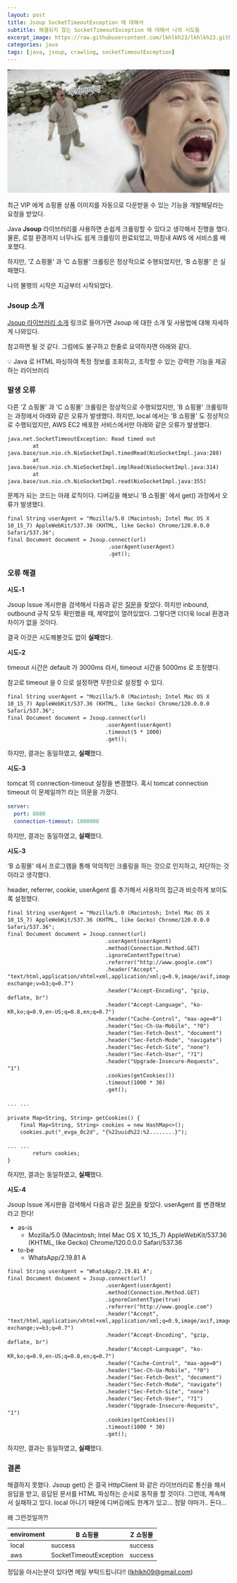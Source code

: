 ```yaml
---
layout: post
title: Jsoup SocketTimeoutException 에 대해서
subtitle: 해결되지 않는 SocketTimeoutException 에 대해서 나의 시도들
excerpt_image: https://raw.githubusercontent.com/lkhlkh23/lkhlkh23.github.io/master/images/2024-01-01/banner.png
categories: java
tags: [java, jsoup, crawling, socketTimeoutException]
---
```


![banner](https://raw.githubusercontent.com/lkhlkh23/lkhlkh23.github.io/master/images/2024-01-01/banner.png)

최근 VIP 에게 쇼핑몰 상품 이미지를 자동으로 다운받을 수 있는 기능을 개발해달라는 요청을 받았다.

Java **Jsoup** 라이브러리를 사용하면 손쉽게 크롤링할 수 있다고 생각해서 진행을 했다.
물론, 로컬 환경까지 너무나도 쉽게 크롤링이 완료되었고, 마침내 AWS 에 서비스를 배포했다.

하지만, 'Z 쇼핑몰' 과 'C 쇼핑몰' 크롤링은 정상적으로 수행되었지만, 'B 쇼핑몰' 은 실패했다.

나의 불행의 시작은 지금부터 시작되었다.

### Jsoup 소개

[Jsoup 라이브러리 소개](https://jsoup.org/) 링크로 들어가면 Jsoup 에 대한 소개 및 사용법에 대해 자세하게 나와있다.

참고하면 될 것 같다. 그럼에도 불구하고 한줄로 요약하자면 아래와 같다.

<aside>
💡 Java 로 HTML 파싱하여 특정 정보를 조회하고, 조작할 수 있는 강력한 기능을 제공하는 라이브러리

</aside>

### 발생 오류

다른 'Z 쇼핑몰' 과 'C 쇼핑몰' 크롤링은 정상적으로 수행되었지만, 'B 쇼핑몰' 크롤링하는 과정에서 아래와 같은 오류가 발생했다. 하지만, local 에서는 'B 쇼핑몰' 도 정상적으로 수행되었지만, AWS EC2 배포한 서비스에서만 아래와 같은 오류가 발생했다.

```
java.net.SocketTimeoutException: Read timed out
        at java.base/sun.nio.ch.NioSocketImpl.timedRead(NioSocketImpl.java:288)
        at java.base/sun.nio.ch.NioSocketImpl.implRead(NioSocketImpl.java:314)
        at java.base/sun.nio.ch.NioSocketImpl.read(NioSocketImpl.java:355)
```

문제가 되는 코드는 아래 로직이다. 디버깅을 해보니 'B 쇼핑몰' 에서 get() 과정에서 오류가 발생했다.

```
final String userAgent = "Mozilla/5.0 (Macintosh; Intel Mac OS X 10_15_7) AppleWebKit/537.36 (KHTML, like Gecko) Chrome/120.0.0.0 Safari/537.36";
final Document document = Jsoup.connect(url)
                                .userAgent(userAgent)
                                .get();
```

### 오류 해결

**시도-1**

Jsoup Issue 게시판을 검색해서 다음과 같은 [질문](https://github.com/jhy/jsoup/issues/1165)을 찾았다. 하지만 inbound, outbound 규칙 모두 확인했을 때, 제약없이 열려있었다. 그렇다면 더더욱 local 환경과 차이가 없을 것이다.

결국 이것은 시도해볼것도 없이 **실패**했다.

**시도-2**

timeout 시간은 default 가 3000ms 라서, timeout 시간을 5000ms 로 조정했다.

참고로 timeout 을 0 으로 설정하면 무한으로 설정할 수 있다.

```
final String userAgent = "Mozilla/5.0 (Macintosh; Intel Mac OS X 10_15_7) AppleWebKit/537.36 (KHTML, like Gecko) Chrome/120.0.0.0 Safari/537.36";
final Document document = Jsoup.connect(url)
                               .userAgent(userAgent)
                               .timeout(5 * 1000)
                               .get();
```

하지만, 결과는 동일하였고, **실패**했다.

**시도-3**

tomcat 의 connection-timeout 설정을 변경했다. 혹시 tomcat connection timeout 이 문제일까?! 라는 의문을 가졌다.

```yaml
server:
  port: 8080
  connection-timeout: 1800000
```

하지만, 결과는 동일하였고, **실패**했다.

**시도-3**

'B 쇼핑몰' 에서 프로그램을 통해 악의적인 크롤링을 하는 것으로 인지하고, 차단하는 것이라고 생각했다.

header, referrer, cookie, userAgent 를 추가해서 사용자의 접근과 비슷하게 보이도록 설정했다.

```
final String userAgent = "Mozilla/5.0 (Macintosh; Intel Mac OS X 10_15_7) AppleWebKit/537.36 (KHTML, like Gecko) Chrome/120.0.0.0 Safari/537.36";
final Document document = Jsoup.connect(url)
                               .userAgent(userAgent)
                               .method(Connection.Method.GET)
                               .ignoreContentType(true)
                               .referrer("http://www.google.com")
                               .header("Accept", "text/html,application/xhtml+xml,application/xml;q=0.9,image/avif,image/webp,image/apng,*/*;q=0.8,application/signed-exchange;v=b3;q=0.7")
                               .header("Accept-Encoding", "gzip, deflate, br")
                               .header("Accept-Language", "ko-KR,ko;q=0.9,en-US;q=0.8,en;q=0.7")
                               .header("Cache-Control", "max-age=0")
                               .header("Sec-Ch-Ua-Mobile", "?0")
                               .header("Sec-Fetch-Dest", "document")
                               .header("Sec-Fetch-Mode", "navigate")
                               .header("Sec-Fetch-Site", "none")
                               .header("Sec-Fetch-User", "?1")
                               .header("Upgrade-Insecure-Requests", "1")
                               .cookies(getCookies())
                               .timeout(1000 * 30)
                               .get();

... ...

private Map<String, String> getCookies() {
	final Map<String, String> cookies = new HashMap<>();
	cookies.put("_evga_0c2d", "{%22uuid%22:%2........}");

... ...
        return cookies;
}
```

하지만, 결과는 동일하였고, **실패**했다.

**시도-4**

Jsoup Issue 게시판을 검색해서 다음과 같은 [질문](https://github.com/jhy/jsoup/issues/1740)을 찾았다. userAgent 를 변경해보라고 한다!

- as-is
  - Mozilla/5.0 (Macintosh; Intel Mac OS X 10_15_7) AppleWebKit/537.36 (KHTML, like Gecko) Chrome/120.0.0.0 Safari/537.36
- to-be
  - WhatsApp/2.19.81 A

```
final String userAgent = "WhatsApp/2.19.81 A";
final Document document = Jsoup.connect(url)
                               .userAgent(userAgent)
                               .method(Connection.Method.GET)
                               .ignoreContentType(true)
                               .referrer("http://www.google.com")
                               .header("Accept", "text/html,application/xhtml+xml,application/xml;q=0.9,image/avif,image/webp,image/apng,*/*;q=0.8,application/signed-exchange;v=b3;q=0.7")
                               .header("Accept-Encoding", "gzip, deflate, br")
                               .header("Accept-Language", "ko-KR,ko;q=0.9,en-US;q=0.8,en;q=0.7")
                               .header("Cache-Control", "max-age=0")
                               .header("Sec-Ch-Ua-Mobile", "?0")
                               .header("Sec-Fetch-Dest", "document")
                               .header("Sec-Fetch-Mode", "navigate")
                               .header("Sec-Fetch-Site", "none")
                               .header("Sec-Fetch-User", "?1")
                               .header("Upgrade-Insecure-Requests", "1")
                               .cookies(getCookies())
                               .timeout(1000 * 30)
                               .get();
```

하지만, 결과는 동일하였고, **실패**했다.

### 결론

해결하지 못했다. Jsoup get() 은 결국 HttpClient 와 같은 라이브러리로 통신을 해서 응답을 받고, 응답된 문서를 HTML 파싱하는 순서로 동작을 할 것이다. 그런데, 계속해서 실패하고 있다. local 아니기 때문에 디버깅에도 한계가 있고… 정말 야마가.. 돈다…

왜 그런것일까?!

| enviroment | B 쇼핑몰 | Z 쇼핑몰 |
| --- | --- | --- |
| local | success | success |
| aws | SocketTimeoutException | success |

정답을 아시는분이 있다면 메일 부탁드립니다!! (lkhlkh09@gmail.com)
